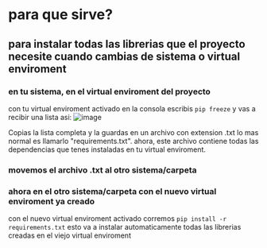 # para que sirve?
## para instalar todas las librerias que el proyecto necesite cuando cambias de sistema o virtual enviroment


### en tu sistema, en el virtual enviroment del proyecto
con tu virtual enviroment activado en la consola escribis ```pip freeze``` y vas a recibir una lista asi:
![image](https://github.com/santiago-amerio/compartir_explicaciones/assets/136385908/be3c3cea-a88d-4471-b1cb-fa15a96cb5a7)

Copias la lista completa y la guardas en un archivo con extension .txt lo mas normal es llamarlo "requirements.txt".
ahora, este archivo contiene todas las dependencias que tenes instaladas en tu virtual enviroment.

### movemos el archivo .txt al otro sistema/carpeta

### ahora en el otro sistema/carpeta con el nuevo virtual enviroment ya creado
con el nuevo virtual enviroment activado corremos ```pip install -r requirements.txt```
esto va a instalar automaticamente todas las librerias creadas en el viejo virtual enviroment
